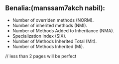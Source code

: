 ## Benalia:(manssam7akch nabil):
* Number of overriden methods (NORM).
* Number of inherited methods (NMI).
* Number of Methods Added to Inheritance (NMA).
* Specialization Index (SIX).
* Number of Methods Inherited Total (Mit).
* Number of Methods Inherited (Mi).

// less than 2 pages will be perfect

